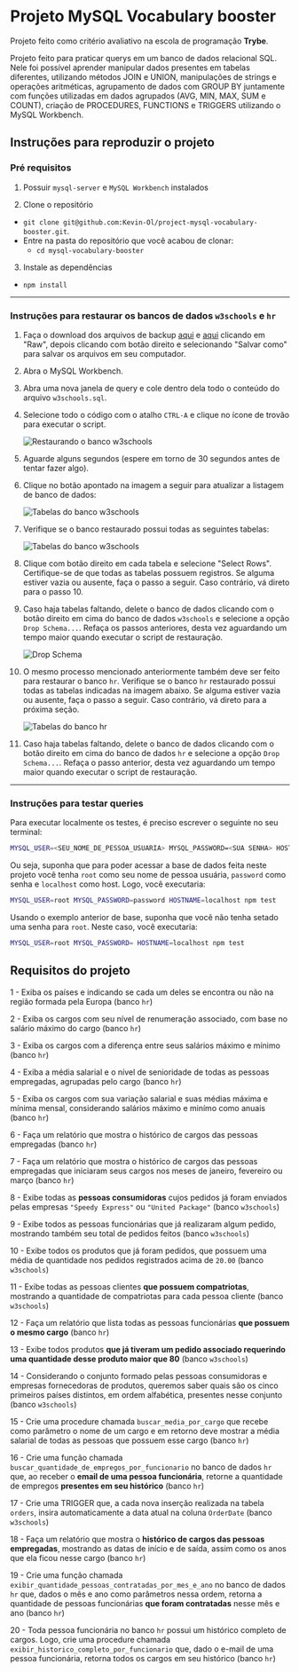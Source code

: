 # Projeto MySQL Vocabulary booster

Projeto feito como critério avaliativo na escola de programação **Trybe**.

Projeto feito para praticar querys em um banco de dados relacional SQL. Nele foi possível aprender manipular dados presentes em tabelas diferentes, utilizando
métodos JOIN e UNION, manipulações de strings e operações aritméticas, agrupamento de dados com GROUP BY juntamente com funções utilizadas em dados agrupados 
(AVG, MIN, MAX, SUM e COUNT), criação de PROCEDURES, FUNCTIONS e TRIGGERS utilizando o MySQL Workbench.

## Instruções para reproduzir o projeto

### Pré requisitos

1. Possuir `mysql-server` e `MySQL Workbench` instalados

2. Clone o repositório
  * `git clone git@github.com:Kevin-Ol/project-mysql-vocabulary-booster.git`.
  * Entre na pasta do repositório que você acabou de clonar:
    * `cd mysql-vocabulary-booster`

3. Instale as dependências
  * `npm install`

---

### Instruções para restaurar os bancos de dados `w3schools` e `hr`

1. Faça o download dos arquivos de backup [aqui](w3schools.sql) e [aqui](hr.sql) clicando em "Raw", depois clicando com botão direito e selecionando "Salvar como" para salvar os arquivos em seu computador.

2. Abra o MySQL Workbench.

3. Abra uma nova janela de query e cole dentro dela todo o conteúdo do arquivo `w3schools.sql`.

4. Selecione todo o código com o atalho `CTRL-A` e clique no ícone de trovão para executar o script.

    ![Restaurando o banco w3schools](images/restore_database_1.png)

5. Aguarde alguns segundos (espere em torno de 30 segundos antes de tentar fazer algo).

6. Clique no botão apontado na imagem a seguir para atualizar a listagem de banco de dados:

    ![Tabelas do banco w3schools](images/refresh_databases.png)

7. Verifique se o banco restaurado possui todas as seguintes tabelas:

    ![Tabelas do banco w3schools](images/w3school.png)

8. Clique com botão direito em cada tabela e selecione "Select Rows". Certifique-se de que todas as tabelas possuem registros. Se alguma estiver vazia ou ausente, faça o passo a seguir. Caso contrário, vá direto para o passo 10.

9. Caso haja tabelas faltando, delete o banco de dados clicando com o botão direito em cima do banco de dados `w3schools` e selecione a opção `Drop Schema...`. Refaça os passos anteriores, desta vez aguardando um tempo maior quando executar o script de restauração.

    ![Drop Schema](images/drop_schema.png)

10. O mesmo processo mencionado anteriormente também deve ser feito para restaurar o banco `hr`. Verifique se o banco `hr` restaurado possui todas as tabelas indicadas na imagem abaixo. Se alguma estiver vazia ou ausente, faça o passo a seguir. Caso contrário, vá direto para a próxima seção.

    ![Tabelas do banco hr](images/hr.png)

11. Caso haja tabelas faltando, delete o banco de dados clicando com o botão direito em cima do banco de dados `hr` e selecione a opção `Drop Schema...`. Refaça o passo anterior, desta vez aguardando um tempo maior quando executar o script de restauração.

---



### Instruções para testar queries

Para executar localmente os testes, é preciso escrever o seguinte no seu terminal:
```sh
MYSQL_USER=<SEU_NOME_DE_PESSOA_USUARIA> MYSQL_PASSWORD=<SUA SENHA> HOSTNAME=<NOME_DO_HOST> npm test
```

Ou seja, suponha que para poder acessar a base de dados feita neste projeto você tenha `root` como seu nome de pessoa usuária, `password` como senha e `localhost` como host. Logo, você executaria:
```sh
MYSQL_USER=root MYSQL_PASSWORD=password HOSTNAME=localhost npm test
```

Usando o exemplo anterior de base, suponha que você não tenha setado uma senha para `root`. Neste caso, você executaria:
```sh
MYSQL_USER=root MYSQL_PASSWORD= HOSTNAME=localhost npm test
  ```

## Requisitos do projeto

1 - Exiba os países e indicando se cada um deles se encontra ou não na região formada pela Europa (banco `hr`)

2 - Exiba os cargos com seu nível de renumeração associado, com base no salário máximo do cargo (banco `hr`)

3 - Exiba os cargos com a diferença entre seus salários máximo e mínimo (banco `hr`)

4 - Exiba a média salarial e o nível de senioridade de todas as pessoas empregadas, agrupadas pelo cargo (banco `hr`)

5 - Exiba os cargos com sua variação salarial e suas médias máxima e mínima mensal, considerando salários máximo e minímo como anuais (banco `hr`)

6 - Faça um relatório que mostra o histórico de cargos das pessoas empregadas (banco `hr`)

7 - Faça um relatório que mostra o histórico de cargos das pessoas empregadas que iniciaram seus cargos nos meses de janeiro, fevereiro ou março (banco `hr`)

8 - Exibe todas as **pessoas consumidoras** cujos pedidos já foram enviados pelas empresas `"Speedy Express"` ou `"United Package"` (banco `w3schools`)

9 - Exibe todos as pessoas funcionárias que já realizaram algum pedido, mostrando também seu total de pedidos feitos (banco `w3schools`)

10 - Exibe todos os produtos que já foram pedidos, que possuem uma média de quantidade nos pedidos registrados acima de `20.00` (banco `w3schools`)

11 - Exibe todas as pessoas clientes **que possuem compatriotas**, mostrando a quantidade de compatriotas para cada pessoa cliente (banco `w3schools`)

12 - Faça um relatório que lista todas as pessoas funcionárias **que possuem o mesmo cargo** (banco `hr`)

13 - Exibe todos produtos **que já tiveram um pedido associado requerindo uma quantidade desse produto maior que 80** (banco `w3schools`)

14 - Considerando o conjunto formado pelas pessoas consumidoras e empresas fornecedoras de produtos, queremos saber quais são os cinco primeiros países distintos, em ordem alfabética, presentes nesse conjunto (banco `w3schools`)

15 - Crie uma procedure chamada `buscar_media_por_cargo` que recebe como parâmetro o nome de um cargo e em retorno deve mostrar a média salarial de todas as pessoas que possuem esse cargo (banco `hr`)

16 - Crie uma função chamada `buscar_quantidade_de_empregos_por_funcionario` no banco de dados `hr` que, ao receber o **email de uma pessoa funcionária**, retorne a quantidade de empregos **presentes em seu histórico** (banco `hr`)

17 - Crie uma TRIGGER que, a cada nova inserção realizada na tabela `orders`, insira automaticamente a data atual na coluna `OrderDate` (banco `w3schools`)

18 - Faça um relatório que mostra o **histórico de cargos das pessoas empregadas**, mostrando as datas de início e de saída, assim como os anos que ela ficou nesse cargo (banco `hr`)

19 - Crie uma função chamada `exibir_quantidade_pessoas_contratadas_por_mes_e_ano` no banco de dados `hr` que, dados o mês e ano como parâmetros nessa ordem, retorna a quantidade de pessoas funcionárias **que foram contratadas** nesse mês e ano (banco `hr`)

20 - Toda pessoa funcionária no banco `hr` possui um histórico completo de cargos. Logo, crie uma procedure chamada `exibir_historico_completo_por_funcionario` que, dado o e-mail de uma pessoa funcionária, retorna todos os cargos em seu histórico (banco `hr`)
